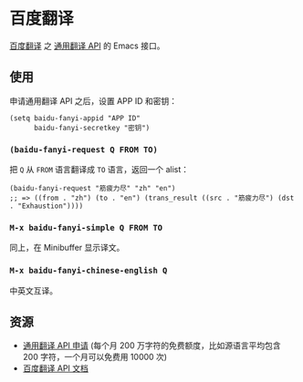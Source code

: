 # 百度翻译

[百度翻译](https://fanyi.baidu.com) 之 [通用翻译 API](http://api.fanyi.baidu.com/api/trans/product/prodinfo) 的 Emacs 接口。

## 使用

申请通用翻译 API 之后，设置 APP ID 和密钥：

``` emacs-lisp
(setq baidu-fanyi-appid "APP ID"
      baidu-fanyi-secretkey "密钥")
```

### `(baidu-fanyi-request Q FROM TO)`

把 `Q` 从 `FROM` 语言翻译成 `TO` 语言，返回一个 alist：

``` emacs-lisp
(baidu-fanyi-request "筋疲力尽" "zh" "en")
;; => ((from . "zh") (to . "en") (trans_result ((src . "筋疲力尽") (dst . "Exhaustion"))))
```

### `M-x baidu-fanyi-simple Q FROM TO`

同上，在 Minibuffer 显示译文。

### `M-x baidu-fanyi-chinese-english Q`

中英文互译。

## 资源

- [通用翻译 API 申请](http://api.fanyi.baidu.com/api/trans/product/prodinfo) (每个月 200 万字符的免费额度，比如源语言平均包含 200 字符，一个月可以免费用 10000 次)
- [百度翻译 API 文档](http://api.fanyi.baidu.com/api/trans/product/apidoc)

